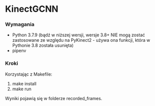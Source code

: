 # KinectGCNN

### Wymagania
- Python 3.7.9 (bądź w niższej wersji, wersje 3.8+ NIE mogą zostać zastosowane ze względu na PyKinect2 - używa ona funkcji, która w Pythonie 3.8 została usunięta)
- pipenv

### Kroki
Korzystając z Makefile:
1. make install
2. make run

Wyniki pojawią się w folderze recorded_frames.
